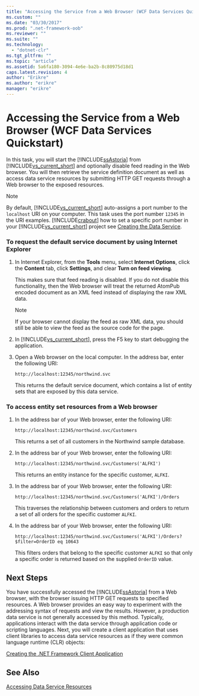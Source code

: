 ```yaml
---
title: "Accessing the Service from a Web Browser (WCF Data Services Quickstart) | Microsoft Docs"
ms.custom: ""
ms.date: "03/30/2017"
ms.prod: ".net-framework-oob"
ms.reviewer: ""
ms.suite: ""
ms.technology: 
  - "dotnet-clr"
ms.tgt_pltfrm: ""
ms.topic: "article"
ms.assetid: 5a6fa180-3094-4e6e-ba2b-8c80975d18d1
caps.latest.revision: 4
author: "Erikre"
ms.author: "erikre"
manager: "erikre"
---
```

# Accessing the Service from a Web Browser (WCF Data Services Quickstart)
In this task, you will start the [!INCLUDE[ssAstoria](../../../../includes/ssastoria-md.md)] from [!INCLUDE[vs_current_short](../../../../includes/vs-current-short-md.md)] and optionally disable feed reading in the Web browser. You will then retrieve the service definition document as well as access data service resources by submitting HTTP GET requests through a Web browser to the exposed resources.  
  
> [!NOTE]
>  By default, [!INCLUDE[vs_current_short](../../../../includes/vs-current-short-md.md)] auto-assigns a port number to the `localhost` URI on your computer. This task uses the port number `12345` in the URI examples. [!INCLUDE[crabout](../../../../includes/crabout-md.md)] how to set a specific port number in your [!INCLUDE[vs_current_short](../../../../includes/vs-current-short-md.md)] project see [Creating the Data Service](../../../../docs/framework/data/wcf/creating-the-data-service.md).  
  
### To request the default service document by using Internet Explorer  
  
1.  In Internet Explorer, from the **Tools** menu, select **Internet Options**, click the **Content** tab, click **Settings**, and clear **Turn on feed viewing**.  
  
     This makes sure that feed reading is disabled. If you do not disable this functionality, then the Web browser will treat the returned AtomPub encoded document as an XML feed instead of displaying the raw XML data.  
  
    > [!NOTE]
    >  If your browser cannot display the feed as raw XML data, you should still be able to view the feed as the source code for the page.  
  
2.  In [!INCLUDE[vs_current_short](../../../../includes/vs-current-short-md.md)], press the F5 key to start debugging the application.  
  
3.  Open a Web browser on the local computer. In the address bar, enter the following URI:  
  
    ```  
    http://localhost:12345/northwind.svc  
    ```  
  
     This returns the default service document, which contains a list of entity sets that are exposed by this data service.  
  
### To access entity set resources from a Web browser  
  
1.  In the address bar of your Web browser, enter the following URI:  
  
    ```  
    http://localhost:12345/northwind.svc/Customers  
    ```  
  
     This returns a set of all customers in the Northwind sample database.  
  
2.  In the address bar of your Web browser, enter the following URI:  
  
    ```  
    http://localhost:12345/northwind.svc/Customers('ALFKI')  
    ```  
  
     This returns an entity instance for the specific customer, `ALFKI`.  
  
3.  In the address bar of your Web browser, enter the following URI:  
  
    ```  
    http://localhost:12345/northwind.svc/Customers('ALFKI')/Orders  
    ```  
  
     This traverses the relationship between customers and orders to return a set of all orders for the specific customer `ALFKI`.  
  
4.  In the address bar of your Web browser, enter the following URI:  
  
    ```  
    http://localhost:12345/northwind.svc/Customers('ALFKI')/Orders?$filter=OrderID eq 10643  
    ```  
  
     This filters orders that belong to the specific customer `ALFKI` so that only a specific order is returned based on the supplied `OrderID` value.  
  
## Next Steps  
 You have successfully accessed the [!INCLUDE[ssAstoria](../../../../includes/ssastoria-md.md)] from a Web browser, with the browser issuing HTTP GET requests to specified resources. A Web browser provides an easy way to experiment with the addressing syntax of requests and view the results. However, a production data service is not generally accessed by this method. Typically, applications interact with the data service through application code or scripting languages. Next, you will create a client application that uses client libraries to access data service resources as if they were common language runtime (CLR) objects:  
  
 [Creating the .NET Framework Client Application](../../../../docs/framework/data/wcf/creating-the-dotnet-client-application-wcf-data-services-quickstart.md)  
  
## See Also  
 [Accessing Data Service Resources](../../../../docs/framework/data/wcf/accessing-data-service-resources-wcf-data-services.md)